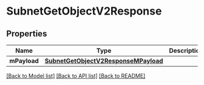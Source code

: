 # SubnetGetObjectV2Response

## Properties
Name | Type | Description | Notes
------------ | ------------- | ------------- | -------------
**mPayload** | [**SubnetGetObjectV2ResponseMPayload**](SubnetGetObjectV2ResponseMPayload.md) |  | 

[[Back to Model list]](../README.md#documentation-for-models) [[Back to API list]](../README.md#documentation-for-api-endpoints) [[Back to README]](../README.md)


